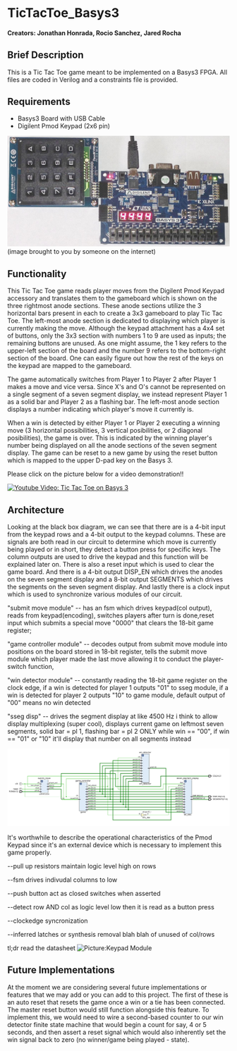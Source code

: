 # TicTacToe_Basys3
#### Creators: Jonathan Honrada, Rocio Sanchez, Jared Rocha
Brief Description
---------------
This is a Tic Tac Toe game meant to be implemented on a Basys3 FPGA. All files are coded in Verilog and a constraints file is provided.

Requirements
---------------
- Basys3 Board with USB Cable
- Digilent Pmod Keypad (2x6 pin) 

![Picture:Keypad and Basys 3](https://raw.githubusercontent.com/JonathanHonrada/TicTacToe_Basys3/master/Basys3_PmodKYPD.jpg)
(image brought to you by someone on the internet)

Functionality
---------------
This Tic Tac Toe game reads player moves from the Digilent Pmod Keypad accessory and translates them to the gameboard which is shown on the three rightmost anode sections. These anode sections utilize the 3 horizontal bars present in each to create a 3x3 gameboard to play Tic Tac Toe. The left-most anode section is dedicated to displaying which player is currently making the move. Although the keypad attachment has a 4x4 set of buttons, only the 3x3 section with numbers 1 to 9 are used as inputs; the remaining buttons are unused. As one might assume, the 1 key refers to the upper-left section of the board and the number 9 refers to the bottom-right section of the board. One can easily figure out how the rest of the keys on the keypad are mapped to the gameboard.

The game automatically switches from Player 1 to Player 2 after Player 1 makes a move and vice versa. Since X's and O's cannot be represented on a single segment of a seven segment display, we instead represent Player 1 as a solid bar and Player 2 as a flashing bar. The left-most anode section displays a number indicating which player's move it currently is.

When a win is detected by either Player 1 or Player 2 executing a winning move (3 horizontal possibilities, 3 vertical posibilities, or 2 diagonal posibilities), the game is over. This is indicated by the winning player's number being displayed on all the anode sections of the seven segment display. The game can be reset to a new game by using the reset button which is mapped to the upper D-pad key on the Basys 3.

Please click on the picture below for a video demonstration!!

[![Youtube Video: Tic Tac Toe on Basys 3](https://i.ytimg.com/vi/3Zp5S_m8s-U/hqdefault.jpg?sqp=-oaymwEjCPYBEIoBSFryq4qpAxUIARUAAAAAGAElAADIQj0AgKJDeAE=&rs=AOn4CLBg3-e8QM3Py1Z66wh6rr2dO1FEpA)](https://www.youtube.com/watch?v=3Zp5S_m8s-U)

Architecture
--------------
Looking at the black box diagram, we can see that there are is a 4-bit input from the keypad rows and a 4-bit output to the keypad columns. These are signals are both read in our circuit to determine which move is currently being played or in short, they detect a button press for specific keys. The column outputs are used to drive the keypad and this function will be explained later on. There is also a reset input which is used to clear the game board. And there is a 4-bit output DISP_EN which drives the anodes on the seven segment display and a 8-bit output SEGMENTS which drives the segments on the seven segment display. And lastly there is a clock input which is used to synchronize various modules of our circuit.

"submit move module" -- has an fsm which drives keypad(col output), reads from keypad(encoding), switches players after turn is done,reset input which submits a special move "0000" that clears the 18-bit game register;

"game controller module" -- decodes output from submit move module into positions on the board stored in 18-bit register, tells the submit move module which player made the last move allowing it to conduct the player-switch function,

"win detector module" -- constantly reading the 18-bit game register on the clock edge, if a win is detected for player 1 outputs "01" to sseg module, if a win is detected for player 2 outputs "10" to game module, default output of "00" means no win detected

"sseg disp" -- drives the segment display at like 4500 Hz i think to allow display multiplexing (super cool), displays current game on leftmost seven segments, solid bar = pl 1, flashing bar = pl 2 ONLY while win == "00", if win == "01" or "10" it'll display that number on all segments instead

![Picture:Elaborated Design](https://raw.githubusercontent.com/JonathanHonrada/TicTacToe_Basys3/master/elaborated_design.png)

It's worthwhile to describe the operational characteristics of the Pmod Keypad since it's an external device which is necessary to implement this game properly.

--pull up resistors maintain logic level high on rows

--fsm drives indivudal columns to low

--push button act as closed switches when asserted

--detect row AND col as logic level low then it is read as a button press

--clockedge syncronization

--inferred latches or synthesis removal blah blah of unused of col/rows

tl;dr read the datasheet
![Picture:Keypad Module](https://i.imgur.com/PWv8lRb.png)

Future Implementations
----------------
At the moment we are considering several future implementations or features that we may add or you can add to this project. The first of these is an auto reset that resets the game once a win or a tie has been connected. The master reset button would still function alongside this feature. To implement this, we would need to wire a second-based counter to our win detector finite state machine that would begin a count for say, 4 or 5 seconds, and then assert a reset signal which would also inherently set the win signal back to zero (no winner/game being played - state).

